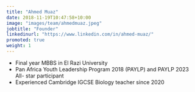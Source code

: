 ```yaml
---
title: "Ahmed Muaz"
date: 2018-11-19T10:47:58+10:00
image: "images/team/ahmedmuaz.jpeg"
jobtitle: "Founder"
linkedinurl: "https://www.linkedin.com/in/ahmed-muaz/"
promoted: true
weight: 1
---
```


- Final year MBBS in El Razi University
- Pan Africa Youth Leadership Program 2018 (PAYLP) and PAYLP 2023 All- star participant
- Experienced Cambridge IGCSE Biology teacher since 2020

